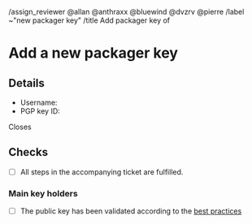 <!--
This template is used when a new packager PGP public key needs to be added to
the distribution's keyring.
It is either used by the sponsor of a new packager or by an existing packager
when adding a new key for themself after all steps in an accompanying issue
(opened with the template "New Packager Key") have been fulfilled..
-->
/assign_reviewer @allan @anthraxx @bluewind @dvzrv @pierre
/label ~"new packager key"
/title Add packager key of <!-- MODIFY: Add the packager key holder's username -->
<!--
Please do not remove the above quick actions, which automatically label the
issue and assign relevant users.
-->

# Add a new packager key

## Details

- Username: <!-- MODIFY: Add the @-prefixed username -->
- PGP key ID: <!-- MODIFY: Add the "long format" key ID of the PGP public key here -->

Closes <!-- MODIFY: Add #-prefixed issue number, that will be closed by merging this merge request -->

## Checks

- [ ] All steps in the accompanying ticket are fulfilled.

### Main key holders

- [ ] The public key has been validated according to the [best
  practices](https://gitlab.archlinux.org/archlinux/archlinux-keyring/-/wikis/best-practices#validating-a-key-pair)
